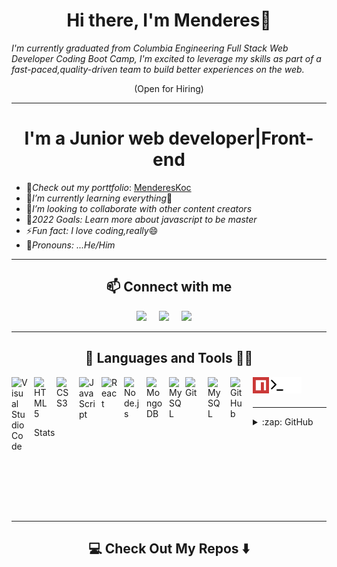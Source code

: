 <h1 align="center"> Hi there, I'm Menderes👋 </h1>

_*I'm currently graduated from Columbia Engineering Full Stack Web Developer Coding Boot Camp, I'm excited to leverage my skills as part of a fast-paced,quality-driven team to build better experiences on the web.*_
<p align="center"> (Open for Hiring)</p>
<hr>
<h1 align="center"> I'm a Junior web developer|Front-end</h1>

- 🔭*Check out my porttfolio*: [MenderesKoc](https://mendereskoc.github.io/Menderes-Koc-Portfolio/)
- 🌱*I’m currently learning everything*🤣
- 👯*I’m looking to collaborate with other content creators*
- 🥅*2022 Goals: Learn more about javascript to be master*
- ⚡*Fun fact: I love coding,really*😄
- 🙂*Pronouns: ...He/Him*
<hr>

<h2  align="center">📫 Connect with me </h2>
<p align="center">
  <a target="_blank"href="https://www.linkedin.com/in/mendereskoc/"><img src="https://img.shields.io/badge/linkedin-%230077B5.svg?&style=for-the-badge&logo=linkedin&logoColor=white" /></a>&nbsp;&nbsp;&nbsp;&nbsp;
  <a target="_blank"href="https://twitter.com/Mendereskoc4"><img src="https://img.shields.io/badge/twitter-%231DA1F2.svg?&style=for-the-badge&logo=twitter&logoColor=white" /></a>&nbsp;&nbsp;&nbsp;&nbsp;
  <a href="mailto:mndrs.kc@gmail.com?subject=Hello%20Menderes%20Koc,%20From%20Github"><img src="https://img.shields.io/badge/gmail-%23D14836.svg?&style=for-the-badge&logo=gmail&logoColor=white" /></a>&nbsp;&nbsp;&nbsp;&nbsp;
</p>

<hr>
<h2 align="center"> 🔭 Languages and Tools 👨‍💻</h2>

<img align="left" alt="Visual Studio Code" width="26px" src="https://cdn.jsdelivr.net/gh/devicons/devicon/icons/vscode/vscode-original.svg" style="padding-right:10px;" />
<img align="left" alt="HTML5" width="26px" src="https://cdn.jsdelivr.net/gh/devicons/devicon/icons/html5/html5-original.svg" style="padding-right:10px;" />
<img align="left" alt="CSS3" width="26px" src="https://cdn.jsdelivr.net/gh/devicons/devicon/icons/css3/css3-original.svg" style="padding-right:10px;" />
<img align="left" alt="JavaScript" width="26px" src="https://cdn.jsdelivr.net/gh/devicons/devicon/icons/javascript/javascript-original.svg" style="padding-right:10px;" />
<img align="left" alt="React" width="26px" src="https://cdn.jsdelivr.net/gh/devicons/devicon/icons/react/react-original.svg" style="padding-right:10px;" />
<img align="left" alt="Node.js" width="26px" src="https://cdn.jsdelivr.net/gh/devicons/devicon/icons/nodejs/nodejs-original.svg" style="padding-right:10px;" />
<img align="left" alt="MongoDB" width="26px" src="https://cdn.jsdelivr.net/gh/devicons/devicon/icons/mongodb/mongodb-original.svg" style="padding-right:10px;" />
<img align="left" alt="MySQL" width="26px" src="https://cdn.jsdelivr.net/gh/devicons/devicon/icons/mysql/mysql-original.svg" />
<img align="left" alt="Git" width="26px" src="https://cdn.jsdelivr.net/gh/devicons/devicon/icons/git/git-original.svg" style="padding-right:10px;" />
<img align="left" alt="MySQL" width="26px" src="https://cdn.jsdelivr.net/gh/devicons/devicon/icons/mysql/mysql-original.svg" style="padding-right:10px;" />
<img align="left" alt="GitHub" width="26px" src="https://user-images.githubusercontent.com/3369400/139448065-39a229ba-4b06-434b-bc67-616e2ed80c8f.png" style="padding-right:10px;" />
<img align="left" alt="NPM" width="26px" src="https://raw.githubusercontent.com/github/explore/80688e429a7d4ef2fca1e82350fe8e3517d3494d/topics/npm/npm.png" />
<img align="left" alt="Terminal" width="26px" src="./img/terminal-light.svg" />
<img align="left" alt="Terminal" width="26px" src="./img/terminal-dark.svg" />
<br>
<br>
<hr>
<details>
  <summary>:zap: GitHub Stats</summary>
<img align="left" alt="Alan-Cha's Github Stats" src="https://github-readme-stats.vercel.app/api?username=mendereskoc&show_icons=true&hide_border=true" />
</details>
<br><br><br><br><br><br><br>
<hr>
<h2  align="center">💻 Check Out My Repos ⬇️ </h2>

